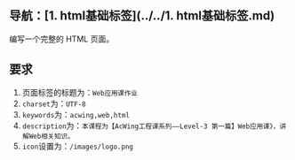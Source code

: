 ## 导航：[1. html基础标签](../../1. html基础标签.md)

编写一个完整的 HTML 页面。

## 要求

1.   页面标签的标题为：`Web应用课作业`
2.   `charset`为：`UTF-8`
3.   `keywords`为：`acwing,web,html`
4.   `description`为：`本课程为【AcWing工程课系列——Level-3 第一篇】Web应用课》，讲解Web相关知识。`
5.   `icon`设置为：`/images/logo.png`